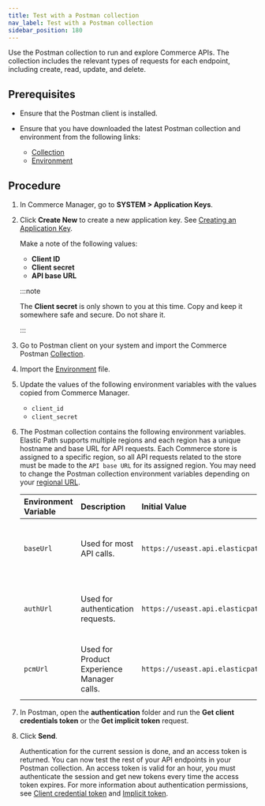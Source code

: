 ```yaml
---
title: Test with a Postman collection
nav_label: Test with a Postman collection
sidebar_position: 180
---
```


Use the Postman collection to run and explore Commerce APIs. The collection includes the relevant types of requests for each endpoint, including create, read, update, and delete.

## Prerequisites

- Ensure that the Postman client is installed.
- Ensure that you have downloaded the latest Postman collection and environment from the following links:

    - [Collection](https://documentation.elasticpath.com/assets/epcc/postman/collection.json)
    - [Environment](https://documentation.elasticpath.com/assets/epcc/postman/environment.json)

## Procedure

1. In Commerce Manager, go to **SYSTEM > Application Keys**.
1. Click **Create New** to create a new application key. See [Creating an Application Key](/docs/api/application-keys/create-key).

    Make a note of the following values:

    - **Client ID**
    - **Client secret**
    - **API base URL**

    :::note
    
    The **Client secret** is only shown to you at this time. Copy and keep it somewhere safe and secure. Do not share it.

    :::

1. Go to Postman client on your system and import the Commerce Postman [Collection](https://documentation.elasticpath.com/assets/epcc/postman/collection.json).
1. Import the [Environment](https://documentation.elasticpath.com/assets/epcc/postman/environment.json) file.
1. Update the values of the following environment variables with the values copied from Commerce Manager.
    
    - `client_id`
    - `client_secret`

1. The Postman collection contains the following environment variables. Elastic Path supports multiple regions and each region has a unique hostname and base URL for API requests. Each Commerce store is assigned to a specific region, so all API requests related to the store must be made to the `API base URL` for its assigned region. You may need to change the Postman collection environment variables depending on your [regional URL](/guides/Getting-Started/elastic-path-domains#regions-and-ur-ls). 

    | Environment Variable | Description                                | Initial Value                           | Current Value                                                                                                                                                                              |
    | :--- |:-------------------------------------------|:----------------------------------------|:-------------------------------------------------------------------------------------------------------------------------------------------------------------------------------------------|
    | `baseUrl` | Used for most API calls.                   | `https://useast.api.elasticpath.com/v2` | If your store's **API Base URL** is `https://useast.api.elasticpath.com`, replace `https://euwest.api.elasticpath.com` with `https://useast.api.elasticpath.com`.                          |
    | `authUrl` | Used for authentication requests.          | `https://useast.api.elasticpath.com`                | If your store's **API Base URL** is `https://useast.api.elasticpath.com`, replace `https://euwest.api.elasticpath.com` with `https://useast.api.elasticpath.com`.                          |
    | `pcmUrl` | Used for Product Experience Manager calls. | `https://useast.api.elasticpath.com/pcm`            | If your store's **API Base URL** is `https://useast.api.elasticpath.com`, replace `https://euwest.api.elasticpath.com` with `https://useast.api.elasticpath.com`.                          |

1. In Postman, open the **authentication** folder and run the **Get client credentials token** or the **Get implicit token** request.
1. Click **Send**.

    Authentication for the current session is done, and an access token is returned. You can now test the rest of your API endpoints in your Postman collection. An access token is valid for an hour, you must authenticate the session and get new tokens every time the access token expires. For more information about authentication permissions, see [Client credential token](/docs/authentication/Tokens/client-credential-token) and [Implicit token](/docs/authentication/Tokens/implicit-token).
